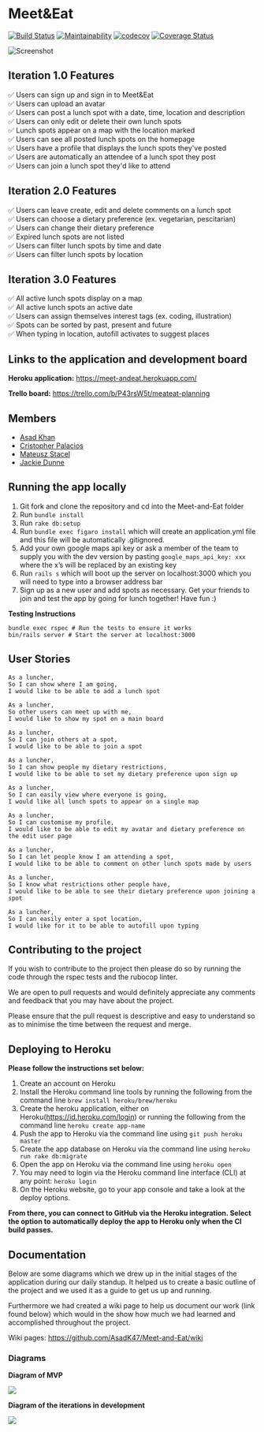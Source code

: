 # Meet&Eat

[![Build Status](https://travis-ci.com/AsadK47/Meet-and-Eat.svg?branch=master)](https://travis-ci.com/AsadK47/Meet-and-Eat)
[![Maintainability](https://api.codeclimate.com/v1/badges/80296a48bd19ade48130/maintainability)](https://codeclimate.com/github/AsadK47/Meet-and-Eat/maintainability)
[![codecov](https://codecov.io/gh/AsadK47/Meet-and-Eat/branch/master/graph/badge.svg)](https://codecov.io/gh/AsadK47/Meet-and-Eat)
[![Coverage Status](https://coveralls.io/repos/github/AsadK47/Meet-and-Eat/badge.svg?branch=master)](https://coveralls.io/github/AsadK47/Meet-and-Eat?branch=master)

![Screenshot](meet_screen.png)

## Iteration 1.0 Features
:white_check_mark: Users can sign up and sign in to Meet&Eat<br />
:white_check_mark: Users can upload an avatar<br />
:white_check_mark: Users can post a lunch spot with a date, time, location and description<br />
:white_check_mark: Users can only edit or delete their own lunch spots<br />
:white_check_mark: Lunch spots appear on a map with the location marked<br />
:white_check_mark: Users can see all posted lunch spots on the homepage<br />
:white_check_mark: Users have a profile that displays the lunch spots they've posted<br />
:white_check_mark: Users are automatically an attendee of a lunch spot they post<br />
:white_check_mark: Users can join a lunch spot they'd like to attend<br />

## Iteration 2.0 Features
:white_check_mark: Users can leave create, edit and delete comments on a lunch spot <br />
:white_check_mark: Users can choose a dietary preference (ex. vegetarian, pescitarian)<br />
:white_check_mark: Users can change their dietary preference<br />
:white_check_mark: Expired lunch spots are not listed<br />
:white_check_mark: Users can filter lunch spots by time and date<br />
:white_check_mark: Users can filter lunch spots by location<br />

## Iteration 3.0 Features
:white_check_mark: All active lunch spots display on a map<br />
:white_check_mark: All active lunch spots an active date<br />
:white_check_mark: Users can assign themselves interest tags (ex. coding, illustration)<br />
:white_check_mark: Spots can be sorted by past, present and future<br />
:white_check_mark: When typing in location, autofill activates to suggest places <br />

## Links to the application and development board

**Heroku application:** https://meet-andeat.herokuapp.com/

**Trello board:** https://trello.com/b/P43rsW5t/meateat-planning

## Members
- [Asad Khan](https://github.com/AsadK47)
- [Cristopher Palacios](https://github.com/criszelaya24)
- [Mateusz Stacel](https://github.com/mateuszstacel)
- [Jackie Dunne](https://github.com/kiedunne)

## Running the app locally

1. Git fork and clone the repository and cd into the Meet-and-Eat folder
2. Run ```bundle install```
3. Run ```rake db:setup```
4. Run ```bundle exec figaro install``` which will create an application.yml file and this file will be automatically .gitignored.
5. Add your own google maps api key or ask a member of the team to supply you with the dev version by pasting ```google_maps_api_key: xxx``` where the x’s will be replaced by an existing key
6. Run ```rails s``` which will boot up the server on localhost:3000 which you will need to type into a browser address bar
7. Sign up as a new user and add spots as necessary. Get your friends to join and test the app by going for lunch together! Have fun :)

**Testing Instructions**

```
bundle exec rspec # Run the tests to ensure it works
bin/rails server # Start the server at localhost:3000
```

## User Stories

```
As a luncher,
So I can show where I am going,
I would like to be able to add a lunch spot

As a luncher,
So other users can meet up with me,
I would like to show my spot on a main board

As a luncher,
So I can join others at a spot,
I would like to be able to join a spot

As a luncher,
So I can show people my dietary restrictions,
I would like to be able to set my dietary preference upon sign up

As a luncher,
So I can easily view where everyone is going,
I would like all lunch spots to appear on a single map

As a luncher,
So I can customise my profile,
I would like to be able to edit my avatar and dietary preference on the edit user page

As a luncher,
So I can let people know I am attending a spot,
I would like to be able to comment on other lunch spots made by users

As a luncher,
So I know what restrictions other people have,
I would like to be able to see their dietary preference upon joining a spot

As a luncher,
So I can easily enter a spot location,
I would like for it to be able to autofill upon typing
```

## Contributing to the project

If you wish to contribute to the project then please do so by running the code through the rspec tests and the rubocop linter.

We are open to pull requests and would definitely appreciate any comments and feedback that you may have about the project.

Please ensure that the pull request is descriptive and easy to understand so as to minimise the time between the request and merge.

## Deploying to Heroku

**Please follow the instructions set below:**

1. Create an account on Heroku
2. Install the Heroku command line tools by running the following from the command line ```brew install heroku/brew/heroku```
3. Create the heroku application, either on Heroku(https://id.heroku.com/login) or running the following from the command line ```heroku create app-name```
4. Push the app to Heroku via the command line using ```git push heroku master```
5. Create the app database on Heroku via the command line using ```heroku run rake db:migrate```
6. Open the app on Heroku via the command line using ```heroku open```
7. You may need to login via the Heroku command line interface (CLI) at any point: ```heroku login```
8. On the Heroku website, go to your app console and take a look at the deploy options.

**From there, you can connect to GitHub via the Heroku integration. Select the option to automatically deploy the app to Heroku only when the CI build passes.**

## Documentation

Below are some diagrams which we drew up in the initial stages of the application during our daily standup. It helped us to create a basic outline of the project and we used it as a guide to get us up and running.

Furthermore we had created a wiki page to help us document our work (link found below) which would in the show how much we had learned and accomplished throughout the project.

Wiki pages: https://github.com/AsadK47/Meet-and-Eat/wiki

### Diagrams

**Diagram of MVP**

![](assets/README-a29aa4ff.jpg)

**Diagram of the iterations in development**

![](assets/README-56d7b49b.jpg)
